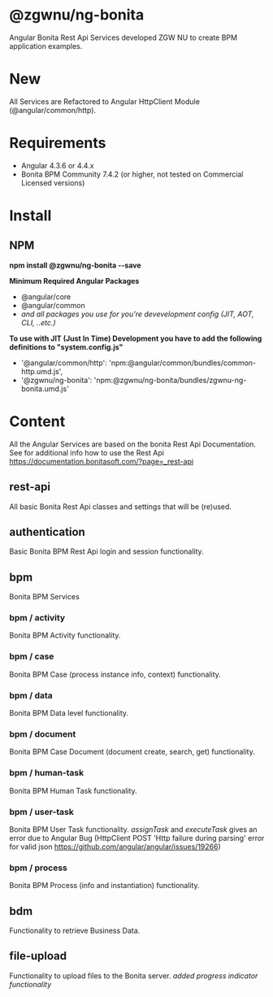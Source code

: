 # @zgwnu/ng-bonita
Angular Bonita Rest Api Services developed ZGW NU to create BPM application examples. 

# New
All Services are Refactored to Angular HttpClient Module (@angular/common/http).

# Requirements
* Angular 4.3.6 or 4.4.x
* Bonita BPM Community 7.4.2 (or higher, not tested on Commercial Licensed versions)

# Install
## NPM
__npm install @zgwnu/ng-bonita --save__

__Minimum Required Angular Packages__
* @angular/core
* @angular/common
* _and all packages you use for you're devevelopment config (JIT, AOT, CLI, ..etc.)_

__To use with JIT (Just In Time) Development you have to add the following definitions to "system.config.js"__ 
* '@angular/common/http': 'npm:@angular/common/bundles/common-http.umd.js',
* '@zgwnu/ng-bonita': 'npm:@zgwnu/ng-bonita/bundles/zgwnu-ng-bonita.umd.js'

# Content
All the Angular Services are based on the bonita Rest Api Documentation. See for additional info how to use the Rest Api https://documentation.bonitasoft.com/?page=_rest-api

## rest-api
All basic Bonita Rest Api classes and settings that will be (re)used.
## authentication
Basic Bonita BPM Rest Api login and session functionality.  
  
## bpm
Bonita BPM Services
### bpm / activity
Bonita BPM Activity functionality.
### bpm / case
Bonita BPM Case (process instance info, context) functionality.
### bpm / data
Bonita BPM Data level functionality.
### bpm / document
Bonita BPM Case Document (document create, search, get) functionality.
### bpm / human-task
Bonita BPM Human Task functionality.
### bpm / user-task
Bonita BPM User Task functionality.
_assignTask_ and _executeTask_ gives an error due to Angular Bug (HttpClient POST 'Http failure during parsing' error for valid json https://github.com/angular/angular/issues/19266)
### bpm / process
Bonita BPM Process (info and instantiation) functionality.
## bdm
Functionality to retrieve Business Data.
## file-upload
Functionality to upload files to the Bonita server.
_added progress indicator functionality_
